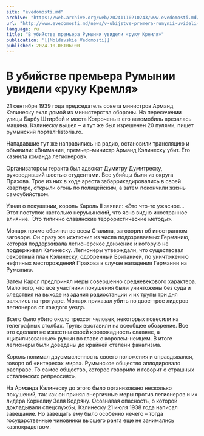 ```yaml
---
site: "evedomosti.md"
archive: "https://web.archive.org/web/20241110210243/www.evedomosti.md/news/v-ubijstve-premera-rumynii-uvideli-ruku-kremlya"
url: "http://www.evedomosti.md/news/v-ubijstve-premera-rumynii-uvideli-ruku-kremlya"
language: ru
title: "В убийстве премьера Румынии увидели «руку Кремля»"
publication: '[[Moldavskie Vedomosti]]'
published: 2024-10-08T06:00
---
```


# В убийстве премьера Румынии увидели «руку Кремля»

21 сентября 1939 года председатель совета министров Арманд Кэлинеску ехал домой из министерства обороны. На пересечении улицы Барбу Штирбей и моста Котрочень в его автомобиль врезалась машина. Кэлинеску вышел – и тут же был изрешечен 20 пулями, пишет румынский порталHistoria.ro.

Нападавшие тут же направились на радио, остановили трансляцию и объявили: «Внимание, премьер-министр Арманд Кэлинеску убит. Его казнила команда легионеров».

Организатором теракта был адвокат Думитру Думитреску, руководивший шестью студентами. Все убийцы были из округа Прахова. Трое из них в ходе ареста забаррикадировались в своей квартире, открыли огонь по полицейским, а затем покончили жизнь самоубийством.

Узнав о покушении, король Кароль II заявил: «Это что-то ужасное… Этот поступок настолько нерумынский, что ясно видно иностранное влияние.  Это типично славянские террористические методы».

Монарх прямо обвинил во всем Сталина, заговорил об иностранном заговоре. Он сразу же исключил из числа подозреваемых Германию, которая поддерживала легионерское движение и которую не поддерживал Кэлинеску. Легионеры утверждали, что существовал секретный план Кэлинеску, одобренный Британией, по уничтожению нефтяных месторождений Прахова в случае нападения Германии на Румынию.

Затем Карол предпринял меры совершенно средневекового характера. Мало того, что все участники покушения были уничтожены без суда и следствия на выходе из здания радиостанции и их трупы три дня валялись на тротуаре. Монарх приказал убить по двое-трое лидеров легионеров от каждого уезда.

Всего было убито около трехсот человек, некоторых повесили на телеграфных столбах. Трупы выставили на всеобщее обозрение. Все это сделали не известны своей кровожадность славяне, а «цивилизованные» румын во главе с королем-немцем. В итоге легионеры были доведены до крайней степени фанатизма.

Король понимал двусмысленность своего положения и оправдывался, говоря об «интересах мира». Румынское общество аплодировало расправе. То самое общество, которое говорило и говорит о страшных «сталинских репрессиях».

На Арманда Кэлинеску до этого было организовано несколько покушений, так как он принял энергичные меры против легионеров и их лидера Корнелиу Зеля Кодряну. Осознавая опасность, о которой докладывали спецслужбы, Кэлинеску 21 июля 1938 года написал завещание. Но завещать ему было особенно нечего – тогда государственные чиновники высшего ранга еще не занимались казнокрадством.